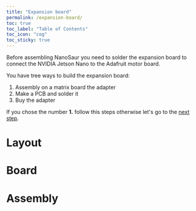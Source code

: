 ```yaml
---
title: "Expansion board"
permalink: /expansion-board/
toc: true
toc_label: "Table of Contents"
toc_icon: "cog"
toc_sticky: true
---
```


Before assembling NanoSaur you need to solder the expansion board to connect the NVIDIA Jetson Nano to the Adafruit motor board.

You have tree ways to build the expansion board:
1. Assembly on a matrix board the adapter
2. Make a PCB and solder it
3. Buy the adapter

If you chose the number **1.** follow this steps otherwise let's go to the [next step](/assembly).

# Layout

# Board

# Assembly